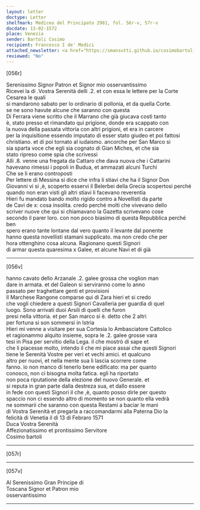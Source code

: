 ```yaml
---
layout: letter
doctype: Letter
shelfmark: Mediceo del Principato 2981, fol. 56r-v, 57r-v
docdate: 13-02-1572
place: Venezia
sender: Bartoli Cosimo
recipient: Francesco I de' Medici
attached_newsletter: <a href="https://smansutti.github.io/cosimobartoli/texts/3081_006/">3081_006</a>
reviewed: "No"
---
```


[056r]  
  
  
Serenissimo Signor Patron et Signor mio osservantissimo  
Ricevei la di .Vostra Serenità delli .2. et con essa le lettere per la Corte Cesarea le quali  
si mandarono sabato per lo ordinario di pollonia, et da quella Corte.  
se ne sono havute alcune che saranno con questa  
Di Ferrara viene scritto che il Marrano che già giucava costì tanto  
è, stato presso et rimandato qui prigione, donde era scappato con  
la nuova della passata vittoria con altri prigioni, et era in carcere  
per la inquisitione essendo imputato di esser stato giudeo et poi fattosi  
christiano. et di poi tornato al iudaismo. ancorche per San Marco si  
sia sparta voce che egli sia cognato di Gian Miches, et che sia  
stato ripreso come spia che scrivessi  
Alli .8. venne una fregata da Cattaro che dava nuova che i Cattarini  
havevano rimessi i popoli in Budua, et ammazati alcuni Turchi  
Che se li erano controposti  
Per lettere di Messina si dice che infra li stiavi che ha il Signor Don  
Giovanni vi si ,è, scoperto esservi il Belerbei della Grecia scopertosi perché  
quando non eran visti gli altri stiavi li facevano reverentia  
Hieri fu mandato bando molto rigido contro a Novellisti da parte  
de Cavi de x: cosa insolita. credo perché molti che vivevano dello  
scriver nuove che qui si chiamavano la Gazetta scrivevano cose  
secondo il parer loro. con non poco biasimo di questa Repubblica perché ben  
spero erano tante lontane dal vero quanto il levante dal ponente  
hanno questa novellisti stamani supplicato. ma non credo che per  
hora ottenghino cosa alcuna. Ragionano questi Signori  
di armar questa quaresima x Galee, et alcune Navi et di già  
  
---  

[056v]  
  
  
hanno cavato dello Arzanale .2. galee grossa che voglion man  
dare in armata. et del Galeon si serviranno come lo anno  
passato per traghettare genti et provisioni  
Il Marchese Rangone comparse qui di Zara hieri et si credo  
che vogli chiedere a questi Signori Cavalleria per guardia di quel  
luogo. Sono arrivati duoi Arsili di quelli che furon  
presi nella vittoria. et per San marco si è. detto che 2 altri  
per fortuna si son sommersi in Istria  
Hieri mi venne a visitare per sua Cortesia lo Ambasciatore Cattolico  
et ragionammo alquito insieme, sopra le .2. galee grosse vara  
tesi in Pisa per servitio della Lega. il che mostrò di sape et  
che li piacesse molto, intendo il che mi piace assai che questi Signori  
tiene le Serenità Vostre per veri et vechi amici. et qualcuno  
altro per nuovi, et nella mente sua li lascia scorrere come  
fanno. io non manco di tenerlo bene edificato: ma per quanto  
conosco, non ci bisogna molta fatica. egli ha riportato  
non poca riputatione della elezione del nuovo Generale. et  
si reputa in gran parte dalla destreza sua, et dallo essere  
in fede con questi Signori il che ,è, quanto posso dirle per questo  
spaccio non ci essendo altro di momento se non quanto ella vedrà  
ne sommarii che saranno con questa Restami a baciar le mani  
di Vostra Serenità et pregarla a raccomandarmi alla Paterna Dio la  
felicità di Venetia il dì 13 di Febraro 1571  
Duca Vostra Serenità  
Affezionatissimo et prontissimo Servitore  
Cosimo bartoli  
  
---  

[057r]  
  
  
  
---  

[057v]  
  
  
Al Serenissimo Gran Principe di  
Toscana Signor et Patron mio  
osservantissimo  
  
---  

